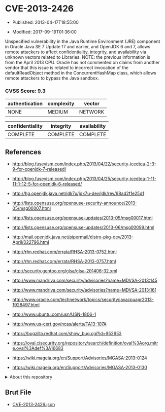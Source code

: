 # CVE-2013-2426

- Published: 2013-04-17T18:55:00

- Modified: 2017-09-19T01:36:00

Unspecified vulnerability in the Java Runtime Environment (JRE) component in Oracle Java SE 7 Update 17 and earlier, and OpenJDK 6 and 7, allows remote attackers to affect confidentiality, integrity, and availability via unknown vectors related to Libraries.  NOTE: the previous information is from the April 2013 CPU. Oracle has not commented on claims from another vendor that this issue is related to incorrect invocation of the defaultReadObject method in the ConcurrentHashMap class, which allows remote attackers to bypass the Java sandbox.

### CVSS Score: **9.3**

| authentication | complexity | vector |
| --- | --- | --- |
| NONE | MEDIUM | NETWORK |

| confidentiality | integrity | availability |
| --- | --- | --- |
| COMPLETE | COMPLETE | COMPLETE |

## References

* http://blog.fuseyism.com/index.php/2013/04/22/security-icedtea-2-3-9-for-openjdk-7-released/

* http://blog.fuseyism.com/index.php/2013/04/25/security-icedtea-1-11-11-1-12-5-for-openjdk-6-released/

* http://hg.openjdk.java.net/jdk7u/jdk7u-dev/jdk/rev/98ad2f1e25d1

* http://lists.opensuse.org/opensuse-security-announce/2013-05/msg00007.html

* http://lists.opensuse.org/opensuse-updates/2013-05/msg00017.html

* http://lists.opensuse.org/opensuse-updates/2013-06/msg00099.html

* http://mail.openjdk.java.net/pipermail/distro-pkg-dev/2013-April/022796.html

* http://rhn.redhat.com/errata/RHSA-2013-0752.html

* http://rhn.redhat.com/errata/RHSA-2013-0757.html

* http://security.gentoo.org/glsa/glsa-201406-32.xml

* http://www.mandriva.com/security/advisories?name=MDVSA-2013:145

* http://www.mandriva.com/security/advisories?name=MDVSA-2013:161

* http://www.oracle.com/technetwork/topics/security/javacpuapr2013-1928497.html

* http://www.ubuntu.com/usn/USN-1806-1

* http://www.us-cert.gov/ncas/alerts/TA13-107A

* https://bugzilla.redhat.com/show_bug.cgi?id=952653

* https://oval.cisecurity.org/repository/search/definition/oval%3Aorg.mitre.oval%3Adef%3A16683

* https://wiki.mageia.org/en/Support/Advisories/MGASA-2013-0124

* https://wiki.mageia.org/en/Support/Advisories/MGASA-2013-0130

<details>
<summary>About this repository</summary> 

  This repository is part of the project [Live Hack CVE](https://github.com/Live-Hack-CVE). Main website can be found [www.live-hack.org](https://www.live-hack.org) 
  
  Made by [Sn0wAlice](https://github.com/Sn0wAlice) for the people that care about security and need to have a feed of the latest CVEs. Hope you enjoy it, don't forget to star the repo and follow me on [Twitter](https://twitter.com/Sn0wAlice) and [Github](https://github.com/Sn0wAlice). And that is my [personnal website](https://www.alice-snow.me/)

  - [Home Page](https://github.com/Live-Hack-CVE)
  - [Framework](https://github.com/Live-Hack-CVE/cve-framework)
  - [CVE database](https://github.com/Live-Hack-CVE/full_database)
  - [Changelog](https://github.com/Live-Hack-CVE/Changelog)
</details>

## Brut File

* [CVE-2013-2426.json](https://raw.githubusercontent.com/Live-Hack-CVE/full_database/main/cves/2013/CVE-2013-2426.json)

